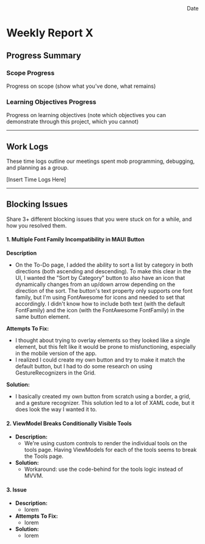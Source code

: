 <div style="text-align: right"> Date </div>

# Weekly Report X

## Progress Summary
### Scope Progress
Progress on scope (show what you've done, what remains)

### Learning Objectives Progress
Progress on learning objectives (note which objectives you can demonstrate through this project, which you cannot)

---

## Work Logs
These time logs outline our meetings spent mob programming, debugging, and planning as a group.

[Insert Time Logs Here]

---
## Blocking Issues
Share 3+ different blocking issues that you were stuck on for a while, and how you resolved them.

#### 1. Multiple Font Family Incompatibility in MAUI Button
**Description** 
  - On the To-Do page, I added the ability to sort a list by category in both directions (both ascending and descending). To make this clear in the UI, I wanted the "Sort by Category" button to also have an icon that dynamically changes from an up/down arrow depending on the direction of the sort. The button's text property only supports one font family, but I'm using FontAwesome for icons and needed to set that accordingly. I didn't know how to include both text (with the default FontFamily) and the icon (with the FontAwesome FontFamily) in the same button element.

**Attempts To Fix:**
  - I thought about trying to overlay elements so they looked like a single element, but this felt like it would be prone to misfunctioning, especially in the mobile version of the app.
  - I realized I could create my own button and try to make it match the default button, but I had to do some research on using GestureRecognizers in the Grid.
 
**Solution:**
  - I basically created my own button from scratch using a border, a grid, and a gesture recognizer. This solution led to a lot of XAML code, but it does look the way I wanted it to.

#### 2. ViewModel Breaks Conditionally Visible Tools
* **Description:** 
  - We're using custom controls to render the individual tools on the tools page. Having ViewModels for each of the tools seems to break the Tools page.
* **Solution:**
  - Workaround: use the code-behind for the tools logic instead of MVVM.

#### 3. Issue
* **Description:** 
  - lorem
* **Attempts To Fix:**
  - lorem 
* **Solution:**
  - lorem

